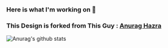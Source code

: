 ### Here is what I'm working on 👋

### This Design is forked from This Guy : <a href="https://github.com/anuraghazra/github-readme-stats">Anurag Hazra</a>

![Anurag's github stats](https://github-readme-stats.vercel.app/api?username=WheelFate&show_icons=true&theme=radical)
